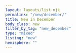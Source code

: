 ```yaml
---
layout: layouts/list.njk
permalink: "/new/december/"
title: New in December
body_class: new
filter_by_tag: "new_december"
type: "mixed"
listing: "new"
hemisphere: ""
---
```

